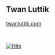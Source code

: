 
## Twan Luttik

[twanluttik.com](https://twan.link)

<br>

[![Hits](https://hits.seeyoufarm.com/api/count/incr/badge.svg?url=https%3A%2F%2Fgithub.com%2Fgjbae1212%2Fhit-counter&count_bg=%2379C83D&title_bg=%23555555&icon=&icon_color=%23E7E7E7&title=visist&edge_flat=false)](https://hits.seeyoufarm.com)